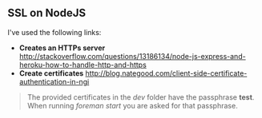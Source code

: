 ## SSL on NodeJS

I've used the following links:

- **Creates an HTTPs server** http://stackoverflow.com/questions/13186134/node-js-express-and-heroku-how-to-handle-http-and-https
- **Create certificates** http://blog.nategood.com/client-side-certificate-authentication-in-ngi

> The provided certificates in the *dev* folder have the passphrase **test**. When running *foreman start* you are asked for that passphrase.
